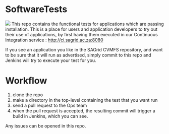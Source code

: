 SoftwareTests
=============
<a href='http://ci.sagrid.ac.za:8080/job/SAGrid%20Application%20Repo/'><img src='http://ci.sagrid.ac.za:8080/buildStatus/icon?job=SAGrid Application Repo'></a>
This repo contains the functional tests for applications which are passing installation. This is a place for users and application developers to try out their use of applications, by first having them executed in our Continuous Integration service : 
http://ci.sagrid.ac.za:8080

If you see an application you like in the SAGrid CVMFS repository, and want to be sure that it will run as advertised, simply commit to this repo and Jenkins will try to execute your test for you.

Workflow
=======

  1. clone the repo
  1. make a directory in the top-level containing the test that you want run
  1. send a pull request to the Ops team
  1. when the pull request is accepted, the resulting commit will trigger a build in Jenkins, which you can see.

Any issues can be opened in this repo.

